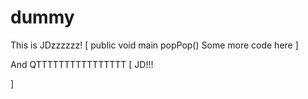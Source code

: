 dummy
=====

This is JDzzzzzz!
[
public void main popPop()
Some more code here
]


And QTTTTTTTTTTTTTTTT
[
  JD!!!

]


